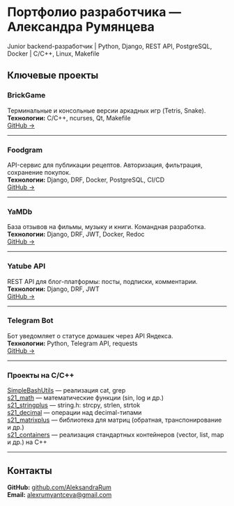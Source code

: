 # Портфолио разработчика — Александра Румянцева

Junior backend-разработчик | Python, Django, REST API, PostgreSQL, Docker | C/C++, Linux, Makefile

## Ключевые проекты

### BrickGame  
Терминальные и консольные версии аркадных игр (Tetris, Snake).  
**Технологии:** C/C++, ncurses, Qt, Makefile  
[GitHub →](https://github.com/AleksandraRum/BrickGame)

---

### Foodgram  
API-сервис для публикации рецептов. Авторизация, фильтрация, сохранение покупок.  
**Технологии:** Django, DRF, Docker, PostgreSQL, CI/CD  
[GitHub →](https://github.com/AleksandraRum/foodgram-project-react)

---

### YaMDb  
База отзывов на фильмы, музыку и книги. Командная разработка.  
**Технологии:** Django, DRF, JWT, Docker, Redoc  
[GitHub →](https://github.com/AleksandraRum/yamdb_final)

---

### Yatube API  
REST API для блог-платформы: посты, подписки, комментарии.  
**Технологии:** Django, DRF, JWT  
[GitHub →](https://github.com/AleksandraRum/api_final_yatube)

---

### Telegram Bot  
Бот уведомляет о статусе домашек через API Яндекса.  
**Технологии:** Python, Telegram API, requests  
[GitHub →](https://github.com/AleksandraRum/homework_bot)

---

### Проекты на C/C++

 [SimpleBashUtils](https://github.com/AleksandraRum/SimpleBashUtils) — реализация cat, grep  
 [s21_math](https://github.com/AleksandraRum/s21_math) — математические функции (sin, log и др.)  
 [s21_stringplus](https://github.com/AleksandraRum/s21_stringplus) — string.h: strcpy, strlen, strtok  
 [s21_decimal](https://github.com/AleksandraRum/s21_decimal) — операции над decimal-типами  
 [s21_matrixplus](https://github.com/AleksandraRum/s21_matrixplus) — библиотека для матриц (обратная, транспонирование и др.)  
 [s21_containers](https://github.com/AleksandraRum/s21_containers) — реализация стандартных контейнеров (vector, list, map и др.) на C++

---

##  Контакты
**GitHub:** [github.com/AleksandraRum](https://github.com/AleksandraRum)  
**Email:** alexrumyantceva@gmail.com
